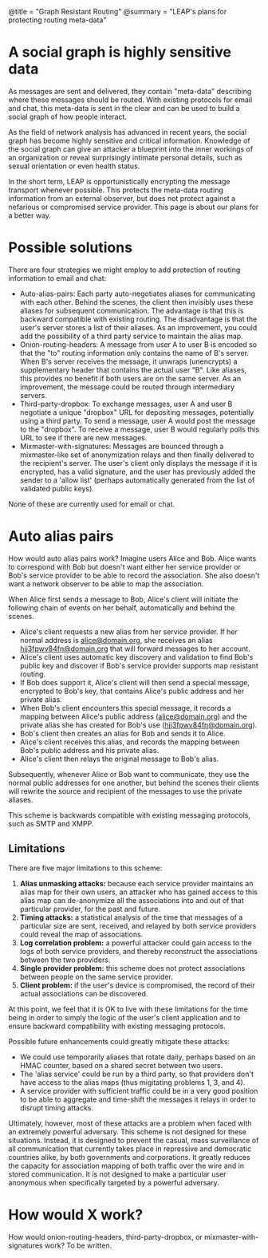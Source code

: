 @title = "Graph Resistant Routing"
@summary = "LEAP's plans for protecting routing meta-data"

# A social graph is highly sensitive data

As messages are sent and delivered, they contain "meta-data" describing where these messages should be routed. With existing protocols for email and chat, this meta-data is sent in the clear and can be used to build a social graph of how people interact.

As the field of network analysis has advanced in recent years, the social graph has become highly sensitive and critical information. Knowledge of the social graph can give an attacker a blueprint into the inner workings of an organization or reveal surprisingly intimate personal details, such as sexual orientation or even health status.

In the short term, LEAP is opportunistically encrypting the message transport whenever possible. This protects the meta-data routing information from an external observer, but does not protect against a nefarious or compromised service provider. This page is about our plans for a better way.

# Possible solutions

There are four strategies we might employ to add protection of routing information to email and chat:

* Auto-alias-pairs: Each party auto-negotiates aliases for communicating with each other. Behind the scenes, the client then invisibly uses these aliases for subsequent communication. The advantage is that this is backward compatible with existing routing. The disadvantage is that the user's server stores a list of their aliases. As an improvement, you could add the possibility of a third party service to maintain the alias map.
* Onion-routing-headers: A message from user A to user B is encoded so that the "to" routing information only contains the name of B's server. When B's server receives the message, it unwraps (unencrypts) a supplementary header that contains the actual user "B". Like aliases, this provides no benefit if both users are on the same server. As an improvement, the message could be routed through intermediary servers.
* Third-party-dropbox: To exchange messages, user A and user B negotiate a unique "dropbox" URL for depositing messages, potentially using a third party. To send a message, user A would post the message to the "dropbox". To receive a message, user B would regularly polls this URL to see if there are new messages.
* Mixmaster-with-signatures: Messages are bounced through a mixmaster-like set of anonymization relays and then finally delivered to the recipient's server. The user's client only displays the message if it is encrypted, has a valid signature, and the user has previously added the sender to a 'allow list' (perhaps automatically generated from the list of validated public keys).

None of these are currently used for email or chat.

# Auto alias pairs

How would auto alias pairs work? Imagine users Alice and Bob. Alice wants to correspond with Bob but doesn't want either her service provider or Bob's service provider to be able to record the association. She also doesn't want a network observer to be able to map the association.

When Alice first sends a message to Bob, Alice's client will initiate the following chain of events on her behalf, automatically and behind the scenes.

* Alice's client requests a new alias from her service provider. If her normal address is alice@domain.org, she receives an alias hjj3fpwv84fn@domain.org that will forward messages to her account.
* Alice's client uses automatic key discovery and validation to find Bob's public key and discover if Bob's service provider supports map resistant routing.
* If Bob does support it, Alice's client will then send a special message, encrypted to Bob's key, that contains Alice's public address and her private alias.
* When Bob's client encounters this special message, it records a mapping between Alice's public address (alice@domain.org) and the private alias she has created for Bob's use (hjj3fpwv84fn@domain.org).
* Bob's client then creates an alias for Bob and sends it to Alice.
* Alice's client receives this alias, and records the mapping between Bob's public address and his private alias.
* Alice's client then relays the original message to Bob's alias.

Subsequently, whenever Alice or Bob want to communicate, they use the normal public addresses for one another, but behind the scenes their clients will rewrite the source and recipient of the messages to use the private aliases.

This scheme is backwards compatible with existing messaging protocols, such as SMTP and XMPP.

## Limitations

There are five major limitations to this scheme:

1. **Alias unmasking attacks:** because each service provider maintains an alias map for their own users, an attacker who has gained access to this alias map can de-anonymize all the associations into and out of that particular provider, for the past and future.
2. **Timing attacks:** a statistical analysis of the time that messages of a particular size are sent, received, and relayed by both service providers could reveal the map of associations.
3. **Log correlation problem:** a powerful attacker could gain access to the logs of both service providers, and thereby reconstruct the associations between the two providers.
4. **Single provider problem:** this scheme does not protect associations between people on the same service provider.
5. **Client problem:** if the user's device is compromised, the record of their actual associations can be discovered.

At this point, we feel that it is OK to live with these limitations for the time being in order to simply the logic of the user's client application and to ensure backward compatibility with existing messaging protocols.

Possible future enhancements could greatly mitigate these attacks:

* We could use temporarily aliases that rotate daily, perhaps based on an HMAC counter, based on a shared secret between two users.
* The 'alias service' could be run by a third party, so that providers don't have access to the alias maps (thus migitating problems 1, 3, and 4).
* A service provider with sufficient traffic could be in a very good position to be able to aggregate and time-shift the messages it relays in order to disrupt timing attacks.

Ultimately, however, most of these attacks are a problem when faced with an extremely powerful adversary. This scheme is not designed for these situations. Instead, it is designed to prevent the casual, mass surveillance of all communication that currently takes place in repressive and democratic countries alike, by both governments and corporations. It greatly reduces the capacity for association mapping of both traffic over the wire and in stored communication. It is not designed to make a particular user anonymous when specifically targeted by a powerful adversary.

# How would X work?

How would onion-routing-headers, third-party-dropbox, or mixmaster-with-signatures work? To be written.

